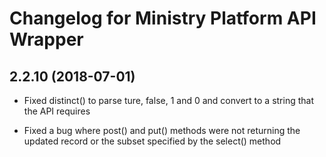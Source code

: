 # Changelog for Ministry Platform API Wrapper


## 2.2.10 (2018-07-01)

- Fixed distinct() to parse ture, false, 1 and 0 and convert to a string that the API requires

- Fixed a bug where post() and put() methods were not returning the updated record or the subset specified by the select() method